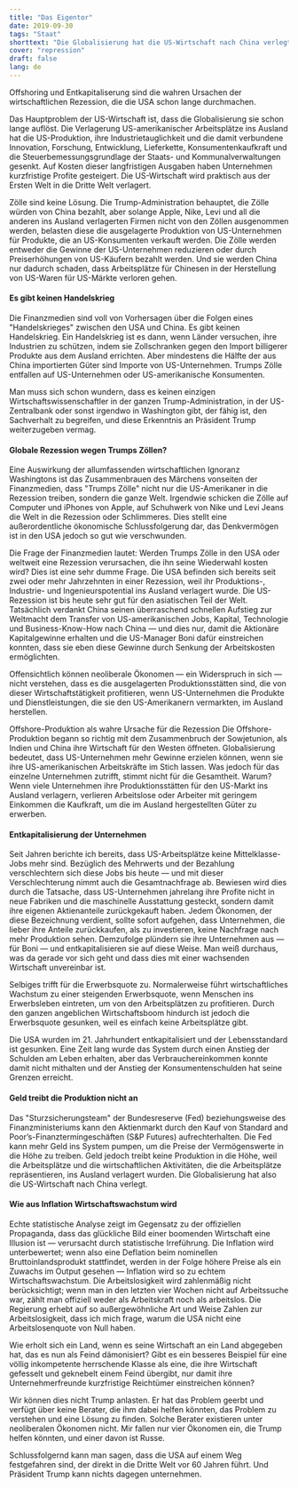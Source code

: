 ```yaml
---
title: "Das Eigentor"
date: 2019-09-30
tags: "Staat"
shorttext: "Die Globalisierung hat die US-Wirtschaft nach China verlegt."
cover: "repression"
draft: false
lang: de
---
```


Offshoring und Entkapitaliserung sind die wahren Ursachen der wirtschaftlichen Rezession, die die USA schon lange durchmachen.

Das Hauptproblem der US-Wirtschaft ist, dass die Globalisierung sie schon lange auflöst. Die Verlagerung US-amerikanischer Arbeitsplätze ins Ausland hat die US-Produktion, ihre Industrietauglichkeit und die damit verbundene Innovation, Forschung, Entwicklung, Lieferkette, Konsumentenkaufkraft und die Steuerbemessungsgrundlage der Staats- und Kommunalverwaltungen gesenkt. Auf Kosten dieser langfristigen Ausgaben haben Unternehmen kurzfristige Profite gesteigert. Die US-Wirtschaft wird praktisch aus der Ersten Welt in die Dritte Welt verlagert.

Zölle sind keine Lösung. Die Trump-Administration behauptet, die Zölle würden von China bezahlt, aber solange Apple, Nike, Levi und all die anderen ins Ausland verlagerten Firmen nicht von den Zöllen ausgenommen werden, belasten diese die ausgelagerte Produktion von US-Unternehmen für Produkte, die an US-Konsumenten verkauft werden. Die Zölle werden entweder die Gewinne der US-Unternehmen reduzieren oder durch Preiserhöhungen von US-Käufern bezahlt werden. Und sie werden China nur dadurch schaden, dass Arbeitsplätze für Chinesen in der Herstellung von US-Waren für US-Märkte verloren gehen.

#### Es gibt keinen Handelskrieg

Die Finanzmedien sind voll von Vorhersagen über die Folgen eines "Handelskrieges" zwischen den USA und China. Es gibt keinen Handelskrieg. Ein Handelskrieg ist es dann, wenn Länder versuchen, ihre Industrien zu schützen, indem sie Zollschranken gegen den Import billigerer Produkte aus dem Ausland errichten. Aber mindestens die Hälfte der aus China importierten Güter sind Importe von US-Unternehmen. Trumps Zölle entfallen auf US-Unternehmen oder US-amerikanische Konsumenten.

Man muss sich schon wundern, dass es keinen einzigen Wirtschaftswissenschaftler in der ganzen Trump-Administration, in der US-Zentralbank oder sonst irgendwo in Washington gibt, der fähig ist, den Sachverhalt zu begreifen, und diese Erkenntnis an Präsident Trump weiterzugeben vermag.

#### Globale Rezession wegen Trumps Zöllen?

Eine Auswirkung der allumfassenden wirtschaftlichen Ignoranz Washingtons ist das Zusammenbrauen des Märchens vonseiten der Finanzmedien, dass "Trumps Zölle" nicht nur die US-Amerikaner in die Rezession treiben, sondern die ganze Welt. Irgendwie schicken die Zölle auf Computer und iPhones von Apple, auf Schuhwerk von Nike und Levi Jeans die Welt in die Rezession oder Schlimmeres. Dies stellt eine außerordentliche ökonomische Schlussfolgerung dar, das Denkvermögen ist in den USA jedoch so gut wie verschwunden.

Die Frage der Finanzmedien lautet: Werden Trumps Zölle in den USA oder weltweit eine Rezession verursachen, die ihn seine Wiederwahl kosten wird? Dies ist eine sehr dumme Frage. Die USA befinden sich bereits seit zwei oder mehr Jahrzehnten in einer Rezession, weil ihr Produktions-, Industrie- und Ingenieurspotential ins Ausland verlagert wurde. Die US-Rezession ist bis heute sehr gut für den asiatischen Teil der Welt. Tatsächlich verdankt China seinen überraschend schnellen Aufstieg zur Weltmacht dem Transfer von US-amerikanischen Jobs, Kapital, Technologie und Business-Know-How nach China — und dies nur, damit die Aktionäre Kapitalgewinne erhalten und die US-Manager Boni dafür einstreichen konnten, dass sie eben diese Gewinne durch Senkung der Arbeitskosten ermöglichten.

Offensichtlich können neoliberale Ökonomen — ein Widerspruch in sich — nicht verstehen, dass es die ausgelagerten Produktionsstätten sind, die von dieser Wirtschaftstätigkeit profitieren, wenn US-Unternehmen die Produkte und Dienstleistungen, die sie den US-Amerikanern vermarkten, im Ausland herstellen.

Offshore-Produktion als wahre Ursache für die Rezession
Die Offshore-Produktion begann so richtig mit dem Zusammenbruch der Sowjetunion, als Indien und China ihre Wirtschaft für den Westen öffneten. Globalisierung bedeutet, dass US-Unternehmen mehr Gewinne erzielen können, wenn sie ihre US-amerikanischen Arbeitskräfte im Stich lassen. Was jedoch für das einzelne Unternehmen zutrifft, stimmt nicht für die Gesamtheit. Warum? Wenn viele Unternehmen ihre Produktionsstätten für den US-Markt ins Ausland verlagern, verlieren Arbeitslose oder Arbeiter mit geringem Einkommen die Kaufkraft, um die im Ausland hergestellten Güter zu erwerben.

#### Entkapitalisierung der Unternehmen

Seit Jahren berichte ich bereits, dass US-Arbeitsplätze keine Mittelklasse-Jobs mehr sind. Bezüglich des Mehrwerts und der Bezahlung verschlechtern sich diese Jobs bis heute — und mit dieser Verschlechterung nimmt auch die Gesamtnachfrage ab. Bewiesen wird dies durch die Tatsache, dass US-Unternehmen jahrelang ihre Profite nicht in neue Fabriken und die maschinelle Ausstattung gesteckt, sondern damit ihre eigenen Aktienanteile zurückgekauft haben. Jedem Ökonomen, der diese Bezeichnung verdient, sollte sofort aufgehen, dass Unternehmen, die lieber ihre Anteile zurückkaufen, als zu investieren, keine Nachfrage nach mehr Produktion sehen. Demzufolge plündern sie ihre Unternehmen aus — für Boni — und entkapitalisieren sie auf diese Weise. Man weiß durchaus, was da gerade vor sich geht und dass dies mit einer wachsenden Wirtschaft unvereinbar ist.

Selbiges trifft für die Erwerbsquote zu. Normalerweise führt wirtschaftliches Wachstum zu einer steigenden Erwerbsquote, wenn Menschen ins Erwerbsleben eintreten, um von den Arbeitsplätzen zu profitieren. Durch den ganzen angeblichen Wirtschaftsboom hindurch ist jedoch die Erwerbsquote gesunken, weil es einfach keine Arbeitsplätze gibt.

Die USA wurden im 21. Jahrhundert entkapitalisiert und der Lebensstandard ist gesunken. Eine Zeit lang wurde das System durch einen Anstieg der Schulden am Leben erhalten, aber das Verbrauchereinkommen konnte damit nicht mithalten und der Anstieg der Konsumentenschulden hat seine Grenzen erreicht.

#### Geld treibt die Produktion nicht an

Das "Sturzsicherungsteam" der Bundesreserve (Fed) beziehungsweise des Finanzministeriums kann den Aktienmarkt durch den Kauf von Standard and Poor’s-Finanztermingeschäften (S&P Futures) aufrechterhalten. Die Fed kann mehr Geld ins System pumpen, um die Preise der Vermögenswerte in die Höhe zu treiben. Geld jedoch treibt keine Produktion in die Höhe, weil die Arbeitsplätze und die wirtschaftlichen Aktivitäten, die die Arbeitsplätze repräsentieren, ins Ausland verlagert wurden. Die Globalisierung hat also die US-Wirtschaft nach China verlegt.

#### Wie aus Inflation Wirtschaftswachstum wird


Echte statistische Analyse zeigt im Gegensatz zu der offiziellen Propaganda, dass das glückliche Bild einer boomenden Wirtschaft eine Illusion ist — verursacht durch statistische Irreführung. Die Inflation wird unterbewertet; wenn also eine Deflation beim nominellen Bruttoinlandsprodukt stattfindet, werden in der Folge höhere Preise als ein Zuwachs im Output gesehen — Inflation wird so zu echtem Wirtschaftswachstum. Die Arbeitslosigkeit wird zahlenmäßig nicht berücksichtigt; wenn man in den letzten vier Wochen nicht auf Arbeitssuche war, zählt man offiziell weder als Arbeitskraft noch als arbeitslos. Die Regierung erhebt auf so außergewöhnliche Art und Weise Zahlen zur Arbeitslosigkeit, dass ich mich frage, warum die USA nicht eine Arbeitslosenquote von Null haben.

Wie erholt sich ein Land, wenn es seine Wirtschaft an ein Land abgegeben hat, das es nun als Feind dämonisiert? Gibt es ein besseres Beispiel für eine völlig inkompetente herrschende Klasse als eine, die ihre Wirtschaft gefesselt und geknebelt einem Feind übergibt, nur damit ihre Unternehmerfreunde kurzfristige Reichtümer einstreichen können?

Wir können dies nicht Trump anlasten. Er hat das Problem geerbt und verfügt über keine Berater, die ihm dabei helfen könnten, das Problem zu verstehen und eine Lösung zu finden. Solche Berater existieren unter neoliberalen Ökonomen nicht. Mir fallen nur vier Ökonomen ein, die Trump helfen könnten, und einer davon ist Russe.

Schlussfolgernd kann man sagen, dass die USA auf einem Weg festgefahren sind, der direkt in die Dritte Welt vor 60 Jahren führt. Und Präsident Trump kann nichts dagegen unternehmen.
